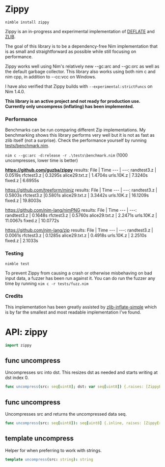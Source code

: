 # Zippy

`nimble install zippy`

Zippy is an in-progress and experimental implementation of [DEFLATE](https://tools.ietf.org/html/rfc1951) and [ZLIB](https://tools.ietf.org/html/rfc1950).

The goal of this library is to be a dependency-free Nim implementation that is as small and straightforward as possible while still focusing on performance.

Zippy works well using Nim's relatively new --gc:arc and --gc:orc as well as the default garbage collector. This library also works using both nim c and nim cpp, in addition to --cc:vcc on Windows.

I have also verified that Zippy builds with `--experimental:strictFuncs` on Nim 1.4.0.

**This library is an active project and not ready for production use. Currently only uncompress (inflating) has been implemented.**

### Performance

Benchmarks can be run comparing different Zip implementations. My benchmarking shows this library performs very well but it is not as fast as zlib itself (not a surprise). Check the performance yourself by running [tests/benchmark.nim](https://github.com/guzba/zippy/blob/master/tests/benchmark.nim).

`nim c --gc:arc -d:release -r .\tests\benchmark.nim` (1000 uncompresses, lower time is better)

**https://github.com/guzba/zippy** results:
File | Time
--- | ---:
randtest3.z | 0.0519s
rfctest3.z | 0.3295s
alice29.txt.z | 1.4704s
urls.10K.z | 7.3240s
fixed.z | 6.6955s

https://github.com/treeform/miniz results:
File | Time
--- | ---:
randtest3.z | 0.5803s
rfctest3.z |0.5801s
alice29.txt.z | 3.3442s
urls.10K.z | 16.1209s
fixed.z | 19.8003s

https://github.com/nim-lang/nimPNG results:
File | Time
--- | ---:
randtest3.z | 0.1648s
rfctest3.z | 0.5760s
alice29.txt.z | 2.2471s
urls.10K.z | 11.0067s
fixed.z | 10.0772s

https://github.com/nim-lang/zip results:
File | Time
--- | ---:
randtest3.z | 0.0061s
rfctest3.z | 0.1285s
alice29.txt.z | 0.4918s
urls.10K.z | 2.2510s
fixed.z | 2.1033s

### Testing
`nimble test`

To prevent Zippy from causing a crash or otherwise misbehaving on bad input data, a fuzzer has been run against it. You can do run the fuzzer any time by running `nim c -r tests/fuzz.nim`

### Credits

This implementation has been greatly assisted by [zlib-inflate-simple](https://github.com/toomuchvoltage/zlib-inflate-simple) which is by far the smallest and most readable implementation I've found.

# API: zippy

```nim
import zippy
```

## **func** uncompress

Uncompresses src into dst. This resizes dst as needed and starts writing at dst index 0.

```nim
func uncompress(src: seq[uint8]; dst: var seq[uint8]) {.raises: [ZippyError], tags: [].}
```

## **func** uncompress

Uncompresses src and returns the uncompressed data seq.

```nim
func uncompress(src: seq[uint8]): seq[uint8] {.inline, raises: [ZippyError], tags: [].}
```

## **template** uncompress

Helper for when preferring to work with strings.

```nim
template uncompress(src: string): string
```
